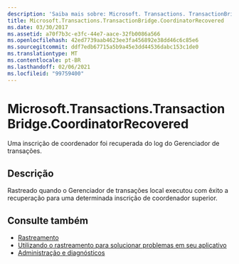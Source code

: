 ```yaml
---
description: 'Saiba mais sobre: Microsoft. Transactions. TransactionBridge. CoordinatorRecovered'
title: Microsoft.Transactions.TransactionBridge.CoordinatorRecovered
ms.date: 03/30/2017
ms.assetid: a70f7b3c-e3fc-44e7-aace-32fb0086a566
ms.openlocfilehash: 42ed7739aab4623ee3fa456892e38dd46c6c85e6
ms.sourcegitcommit: ddf7edb67715a5b9a45e3dd44536dabc153c1de0
ms.translationtype: MT
ms.contentlocale: pt-BR
ms.lasthandoff: 02/06/2021
ms.locfileid: "99759400"
---
```

# <a name="microsofttransactionstransactionbridgecoordinatorrecovered"></a>Microsoft.Transactions.TransactionBridge.CoordinatorRecovered

Uma inscrição de coordenador foi recuperada do log do Gerenciador de transações.  
  
## <a name="description"></a>Descrição  

 Rastreado quando o Gerenciador de transações local executou com êxito a recuperação para uma determinada inscrição de coordenador superior.  
  
## <a name="see-also"></a>Consulte também

- [Rastreamento](index.md)
- [Utilizando o rastreamento para solucionar problemas em seu aplicativo](using-tracing-to-troubleshoot-your-application.md)
- [Administração e diagnósticos](../index.md)
